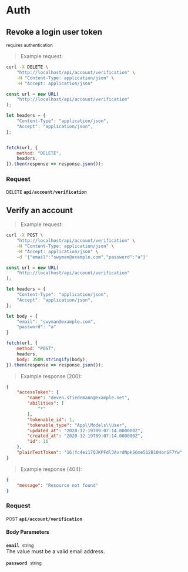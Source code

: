 # Auth


## Revoke a login user token

<small class="badge badge-darkred">requires authentication</small>



> Example request:

```bash
curl -X DELETE \
    "http://localhost/api/account/verification" \
    -H "Content-Type: application/json" \
    -H "Accept: application/json"
```

```javascript
const url = new URL(
    "http://localhost/api/account/verification"
);

let headers = {
    "Content-Type": "application/json",
    "Accept": "application/json",
};


fetch(url, {
    method: "DELETE",
    headers,
}).then(response => response.json());
```


<div id="execution-results-DELETEapi-account-verification" hidden>
    <blockquote>Received response<span id="execution-response-status-DELETEapi-account-verification"></span>:</blockquote>
    <pre class="json"><code id="execution-response-content-DELETEapi-account-verification"></code></pre>
</div>
<div id="execution-error-DELETEapi-account-verification" hidden>
    <blockquote>Request failed with error:</blockquote>
    <pre><code id="execution-error-message-DELETEapi-account-verification"></code></pre>
</div>
<form id="form-DELETEapi-account-verification" data-method="DELETE" data-path="api/account/verification" data-authed="1" data-hasfiles="0" data-headers='{"Content-Type":"application\/json","Accept":"application\/json"}' onsubmit="event.preventDefault(); executeTryOut('DELETEapi-account-verification', this);">
<h3>
    Request&nbsp;&nbsp;&nbsp;
    </h3>
<p>
<small class="badge badge-red">DELETE</small>
 <b><code>api/account/verification</code></b>
</p>
<p>
<label id="auth-DELETEapi-account-verification" hidden>Authorization header: <b><code>Bearer </code></b><input type="text" name="Authorization" data-prefix="Bearer " data-endpoint="DELETEapi-account-verification" data-component="header"></label>
</p>
</form>


## Verify an account




> Example request:

```bash
curl -X POST \
    "http://localhost/api/account/verification" \
    -H "Content-Type: application/json" \
    -H "Accept: application/json" \
    -d '{"email":"swyman@example.com","password":"a"}'

```

```javascript
const url = new URL(
    "http://localhost/api/account/verification"
);

let headers = {
    "Content-Type": "application/json",
    "Accept": "application/json",
};

let body = {
    "email": "swyman@example.com",
    "password": "a"
}

fetch(url, {
    method: "POST",
    headers,
    body: JSON.stringify(body),
}).then(response => response.json());
```


> Example response (200):

```json
{
    "accessToken": {
        "name": "deven.stiedemann@example.net",
        "abilities": [
            "*"
        ],
        "tokenable_id": 1,
        "tokenable_type": "App\\Models\\User",
        "updated_at": "2020-12-19T09:07:14.000000Z",
        "created_at": "2020-12-19T09:07:14.000000Z",
        "id": 16
    },
    "plainTextToken": "16|fc4ei17QJKPFdl3AvrdNpkS6me512B104onSF7Yw"
}
```
> Example response (404):

```json
{
    "message": "Resource not found"
}
```
<div id="execution-results-POSTapi-account-verification" hidden>
    <blockquote>Received response<span id="execution-response-status-POSTapi-account-verification"></span>:</blockquote>
    <pre class="json"><code id="execution-response-content-POSTapi-account-verification"></code></pre>
</div>
<div id="execution-error-POSTapi-account-verification" hidden>
    <blockquote>Request failed with error:</blockquote>
    <pre><code id="execution-error-message-POSTapi-account-verification"></code></pre>
</div>
<form id="form-POSTapi-account-verification" data-method="POST" data-path="api/account/verification" data-authed="0" data-hasfiles="0" data-headers='{"Content-Type":"application\/json","Accept":"application\/json"}' onsubmit="event.preventDefault(); executeTryOut('POSTapi-account-verification', this);">
<h3>
    Request&nbsp;&nbsp;&nbsp;
    </h3>
<p>
<small class="badge badge-black">POST</small>
 <b><code>api/account/verification</code></b>
</p>
<h4 class="fancy-heading-panel"><b>Body Parameters</b></h4>
<p>
<b><code>email</code></b>&nbsp;&nbsp;<small>string</small>  &nbsp;
<input type="text" name="email" data-endpoint="POSTapi-account-verification" data-component="body" required  hidden>
<br>
The value must be a valid email address.</p>
<p>
<b><code>password</code></b>&nbsp;&nbsp;<small>string</small>  &nbsp;
<input type="text" name="password" data-endpoint="POSTapi-account-verification" data-component="body" required  hidden>
<br>
</p>

</form>



